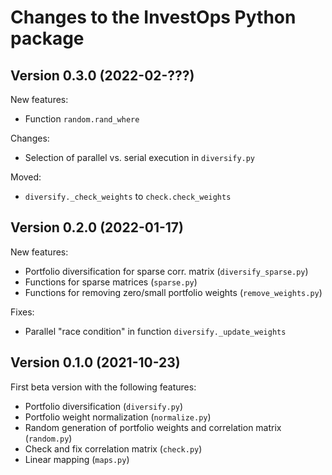 # Changes to the InvestOps Python package

## Version 0.3.0 (2022-02-???)

New features:

- Function `random.rand_where`

Changes:

- Selection of parallel vs. serial execution in `diversify.py`

Moved:

- `diversify._check_weights` to `check.check_weights`


## Version 0.2.0 (2022-01-17)

New features:

- Portfolio diversification for sparse corr. matrix (`diversify_sparse.py`)
- Functions for sparse matrices (`sparse.py`)
- Functions for removing zero/small portfolio weights (`remove_weights.py`)

Fixes:

- Parallel "race condition" in function `diversify._update_weights`


## Version 0.1.0 (2021-10-23)

First beta version with the following features:

- Portfolio diversification (`diversify.py`)
- Portfolio weight normalization (`normalize.py`)
- Random generation of portfolio weights and correlation matrix (`random.py`)
- Check and fix correlation matrix (`check.py`)
- Linear mapping (`maps.py`)
